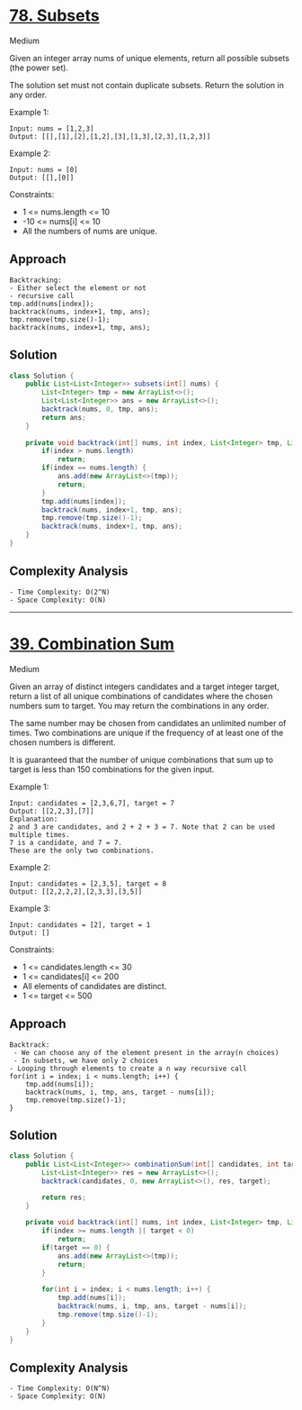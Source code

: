 # [78. Subsets](https://leetcode.com/problems/subsets/)
Medium


Given an integer array nums of unique elements, return all possible subsets (the power set).

The solution set must not contain duplicate subsets. Return the solution in any order.

 
Example 1:
```
Input: nums = [1,2,3]
Output: [[],[1],[2],[1,2],[3],[1,3],[2,3],[1,2,3]]
```
Example 2:
```
Input: nums = [0]
Output: [[],[0]]
 ```

Constraints:

- 1 <= nums.length <= 10
- -10 <= nums[i] <= 10
- All the numbers of nums are unique.

## Approach
```
Backtracking:
- Either select the element or not
- recursive call
tmp.add(nums[index]);
backtrack(nums, index+1, tmp, ans);
tmp.remove(tmp.size()-1);
backtrack(nums, index+1, tmp, ans);
```

## Solution
```java
class Solution {
    public List<List<Integer>> subsets(int[] nums) {
        List<Integer> tmp = new ArrayList<>();
        List<List<Integer>> ans = new ArrayList<>();
        backtrack(nums, 0, tmp, ans);
        return ans;
    }
    
    private void backtrack(int[] nums, int index, List<Integer> tmp, List<List<Integer>> ans) {
        if(index > nums.length)
            return;
        if(index == nums.length) {
            ans.add(new ArrayList<>(tmp));
            return;
        }
        tmp.add(nums[index]);
        backtrack(nums, index+1, tmp, ans);
        tmp.remove(tmp.size()-1);
        backtrack(nums, index+1, tmp, ans);
    }
}
```

## Complexity Analysis
```
- Time Complexity: O(2^N)
- Space Complexity: O(N)
```
---
# [39. Combination Sum](https://leetcode.com/problems/combination-sum/)
Medium


Given an array of distinct integers candidates and a target integer target, return a list of all unique combinations of candidates where the chosen numbers sum to target. You may return the combinations in any order.

The same number may be chosen from candidates an unlimited number of times. Two combinations are unique if the frequency of at least one of the chosen numbers is different.

It is guaranteed that the number of unique combinations that sum up to target is less than 150 combinations for the given input.

 

Example 1:
```
Input: candidates = [2,3,6,7], target = 7
Output: [[2,2,3],[7]]
Explanation:
2 and 3 are candidates, and 2 + 2 + 3 = 7. Note that 2 can be used multiple times.
7 is a candidate, and 7 = 7.
These are the only two combinations.
```
Example 2:
```
Input: candidates = [2,3,5], target = 8
Output: [[2,2,2,2],[2,3,3],[3,5]]
```
Example 3:
```
Input: candidates = [2], target = 1
Output: []
 ```

Constraints:

- 1 <= candidates.length <= 30
- 1 <= candidates[i] <= 200
- All elements of candidates are distinct.
- 1 <= target <= 500

## Approach
```
Backtrack:
 - We can choose any of the element present in the array(n choices)
 - In subsets, we have only 2 choices
- Looping through elements to create a n way recursive call
for(int i = index; i < nums.length; i++) {
    tmp.add(nums[i]);
    backtrack(nums, i, tmp, ans, target - nums[i]);
    tmp.remove(tmp.size()-1);
}
```

## Solution
```java
class Solution {
    public List<List<Integer>> combinationSum(int[] candidates, int target) {
        List<List<Integer>> res = new ArrayList<>();
        backtrack(candidates, 0, new ArrayList<>(), res, target);

        return res;
    }
    
    private void backtrack(int[] nums, int index, List<Integer> tmp, List<List<Integer>> ans, int target) {
        if(index >= nums.length || target < 0)
            return;
        if(target == 0) {
            ans.add(new ArrayList<>(tmp));
            return;
        }
        
        for(int i = index; i < nums.length; i++) {
            tmp.add(nums[i]);
            backtrack(nums, i, tmp, ans, target - nums[i]);
            tmp.remove(tmp.size()-1);
        }
    }
}
```

## Complexity Analysis
```
- Time Complexity: O(N^N)
- Space Complexity: O(N)
```
